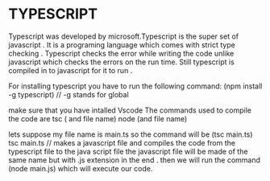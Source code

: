  # TYPESCRIPT 

   Typescript was developed by microsoft.Typescript is the super set of javascript . It is a programing language which comes with strict type checking . Typescript checks the error while writing the code unlike javascript which checks the errors on the run time. Still typescript is compiled in to javascript for it to run .

For installing typescript you have to run the following command:
(npm install -g typescript)   // -g stands for global 

make sure that you have intalled Vscode 
 The commands used to compile the code are 
tsc ( and file name) 
node (and file name)

lets suppose my file name is main.ts so the command will be 
(tsc main.ts)
tsc main.ts // makes a javascript file and compiles the code from the typescript file to the java script file
the javascript file will be made of the same name but with .js extension in the end .
then we will run the command (node main.js) which will execute our code.


